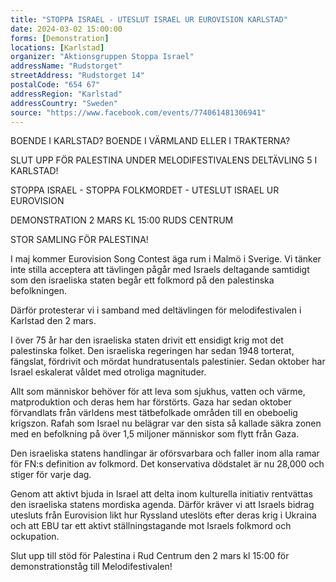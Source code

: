 ```yaml
---
title: "STOPPA ISRAEL - UTESLUT ISRAEL UR EUROVISION KARLSTAD"
date: 2024-03-02 15:00:00
forms: [Demonstration]
locations: [Karlstad]
organizer: "Aktionsgruppen Stoppa Israel"
addressName: "Rudstorget"
streetAddress: "Rudstorget 14"
postalCode: "654 67"
addressRegion: "Karlstad"
addressCountry: "Sweden"
source: "https://www.facebook.com/events/774061481306941"
---
```

BOENDE I KARLSTAD? BOENDE I VÄRMLAND ELLER I TRAKTERNA?

SLUT UPP FÖR PALESTINA UNDER MELODIFESTIVALENS DELTÄVLING 5 I KARLSTAD!

STOPPA ISRAEL - STOPPA FOLKMORDET - UTESLUT ISRAEL UR EUROVISION

DEMONSTRATION 2 MARS KL 15:00 RUDS CENTRUM

STOR SAMLING FÖR PALESTINA!

I maj kommer Eurovision Song Contest äga rum i Malmö i Sverige. Vi tänker inte stilla acceptera att tävlingen pågår med Israels deltagande samtidigt som den israeliska staten begår ett folkmord på den palestinska befolkningen.

Därför protesterar vi i samband med deltävlingen för melodifestivalen i Karlstad den 2 mars.

I över 75 år har den israeliska staten drivit ett ensidigt krig mot det palestinska folket. Den israeliska regeringen har sedan 1948 torterat, fängslat, fördrivit och mördat hundratusentals palestinier. Sedan oktober har Israel eskalerat våldet med otroliga magnituder.

Allt som människor behöver för att leva som sjukhus, vatten och värme, matproduktion och deras hem har förstörts. Gaza har sedan oktober förvandlats från världens mest tätbefolkade områden till en obeboelig krigszon. Rafah som Israel nu belägrar var den sista så kallade säkra zonen med en befolkning på över 1,5 miljoner människor som flytt från Gaza.

Den israeliska statens handlingar är oförsvarbara och faller inom alla ramar för FN:s definition av folkmord. Det konservativa dödstalet är nu 28,000 och stiger för varje dag.

Genom att aktivt bjuda in Israel att delta inom kulturella initiativ rentvättas den israeliska statens mordiska agenda. Därför kräver vi att Israels bidrag utesluts från Eurovision likt hur Ryssland uteslöts efter deras krig i Ukraina och att EBU tar ett aktivt ställningstagande mot Israels folkmord och ockupation.

Slut upp till stöd för Palestina i Rud Centrum den 2 mars kl 15:00 för demonstrationståg till Melodifestivalen!
